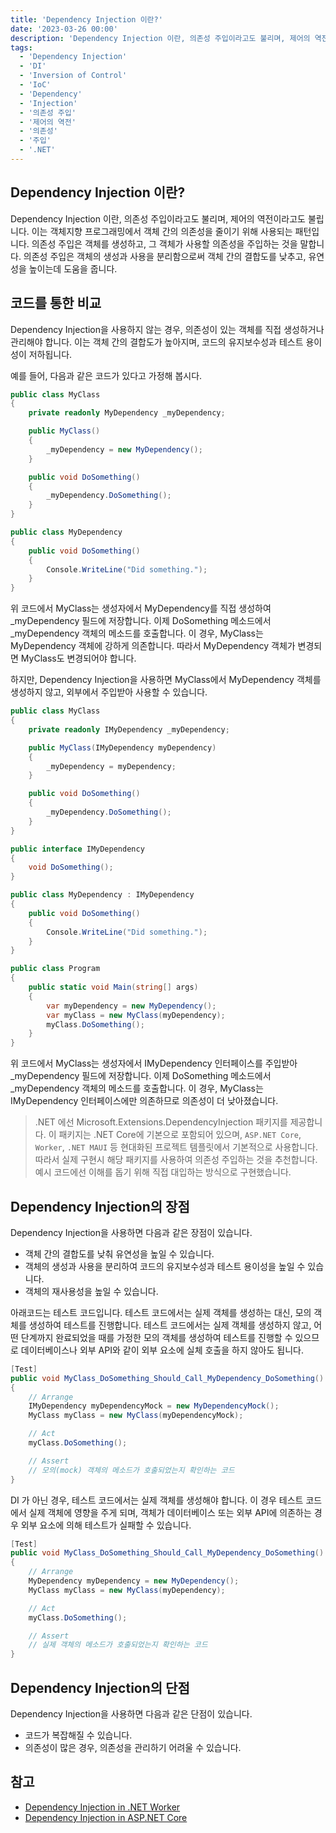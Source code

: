 ```yaml
---
title: 'Dependency Injection 이란?'
date: '2023-03-26 00:00'
description: 'Dependency Injection 이란, 의존성 주입이라고도 불리며, 제어의 역전이라고도 불립니다. 이는 객체지향 프로그래밍에서 객체 간의 의존성을 줄이기 위해 사용되는 패턴입니다'
tags:
  - 'Dependency Injection'
  - 'DI'
  - 'Inversion of Control'
  - 'IoC'
  - 'Dependency'
  - 'Injection'
  - '의존성 주입'
  - '제어의 역전'
  - '의존성'
  - '주입'
  - '.NET'
---
```


## Dependency Injection 이란?

Dependency Injection 이란, 의존성 주입이라고도 불리며, 제어의 역전이라고도 불립니다. 이는 객체지향 프로그래밍에서 객체 간의 의존성을 줄이기 위해 사용되는 패턴입니다. 의존성 주입은 객체를 생성하고, 그 객체가 사용할 의존성을 주입하는 것을 말합니다. 의존성 주입은 객체의 생성과 사용을 분리함으로써 객체 간의 결합도를 낮추고, 유연성을 높이는데 도움을 줍니다.

## 코드를 통한 비교

Dependency Injection을 사용하지 않는 경우, 의존성이 있는 객체를 직접 생성하거나 관리해야 합니다. 이는 객체 간의 결합도가 높아지며, 코드의 유지보수성과 테스트 용이성이 저하됩니다.

예를 들어, 다음과 같은 코드가 있다고 가정해 봅시다.

```csharp
public class MyClass
{
    private readonly MyDependency _myDependency;

    public MyClass()
    {
        _myDependency = new MyDependency();
    }

    public void DoSomething()
    {
        _myDependency.DoSomething();
    }
}

public class MyDependency
{
    public void DoSomething()
    {
        Console.WriteLine("Did something.");
    }
}
```

위 코드에서 MyClass는 생성자에서 MyDependency를 직접 생성하여 _myDependency 필드에 저장합니다. 이제 DoSomething 메소드에서 _myDependency 객체의 메소드를 호출합니다. 이 경우, MyClass는 MyDependency 객체에 강하게 의존합니다. 따라서 MyDependency 객체가 변경되면 MyClass도 변경되어야 합니다.

하지만, Dependency Injection을 사용하면 MyClass에서 MyDependency 객체를 생성하지 않고, 외부에서 주입받아 사용할 수 있습니다.

```csharp
public class MyClass
{
    private readonly IMyDependency _myDependency;

    public MyClass(IMyDependency myDependency)
    {
        _myDependency = myDependency;
    }

    public void DoSomething()
    {
        _myDependency.DoSomething();
    }
}

public interface IMyDependency
{
    void DoSomething();
}

public class MyDependency : IMyDependency
{
    public void DoSomething()
    {
        Console.WriteLine("Did something.");
    }
}

public class Program
{
    public static void Main(string[] args)
    {
        var myDependency = new MyDependency();
        var myClass = new MyClass(myDependency);
        myClass.DoSomething();
    }
}
```

위 코드에서 MyClass는 생성자에서 IMyDependency 인터페이스를 주입받아 _myDependency 필드에 저장합니다. 이제 DoSomething 메소드에서 _myDependency 객체의 메소드를 호출합니다. 이 경우, MyClass는 IMyDependency 인터페이스에만 의존하므로 의존성이 더 낮아졌습니다.

> .NET 에선 Microsoft.Extensions.DependencyInjection 패키지를 제공합니다. 이 패키지는 .NET Core에 기본으로 포함되어 있으며, `ASP.NET Core`, `Worker`,  `.NET MAUI` 등 현대화된 프로젝트 템플릿에서 기본적으로 사용합니다. 따라서 실제 구현시 해당 패키지를 사용하여 의존성 주입하는 것을 추천합니다. 예시 코드에선 이해를 돕기 위해 직접 대입하는 방식으로 구현했습니다.

## Dependency Injection의 장점

Dependency Injection을 사용하면 다음과 같은 장점이 있습니다.

- 객체 간의 결합도를 낮춰 유연성을 높일 수 있습니다.
- 객체의 생성과 사용을 분리하여 코드의 유지보수성과 테스트 용이성을 높일 수 있습니다.
- 객체의 재사용성을 높일 수 있습니다.

아래코드는 테스트 코드입니다. 테스트 코드에서는 실제 객체를 생성하는 대신, 모의 객체를 생성하여 테스트를 진행합니다. 테스트 코드에서는 실제 객체를 생성하지 않고, 어떤 단계까지 완료되었을 때를 가정한 모의 객체를 생성하여 테스트를 진행할 수 있으므로 데이터베이스나 외부 API와 같이 외부 요소에 실체 호출을 하지 않아도 됩니다.

```csharp
[Test]
public void MyClass_DoSomething_Should_Call_MyDependency_DoSomething()
{
    // Arrange
    IMyDependency myDependencyMock = new MyDependencyMock();
    MyClass myClass = new MyClass(myDependencyMock);

    // Act
    myClass.DoSomething();

    // Assert
    // 모의(mock) 객체의 메소드가 호출되었는지 확인하는 코드
}
```

DI 가 아닌 경우, 테스트 코드에서는 실제 객체를 생성해야 합니다. 이 경우 테스트 코드에서 실제 객체에 영향을 주게 되며, 객체가 데이터베이스 또는 외부 API에 의존하는 경우 외부 요소에 의해 테스트가 실패할 수 있습니다. 

```csharp
[Test]
public void MyClass_DoSomething_Should_Call_MyDependency_DoSomething()
{
    // Arrange
    MyDependency myDependency = new MyDependency();
    MyClass myClass = new MyClass(myDependency);

    // Act
    myClass.DoSomething();

    // Assert
    // 실제 객체의 메소드가 호출되었는지 확인하는 코드
}
```

## Dependency Injection의 단점

Dependency Injection을 사용하면 다음과 같은 단점이 있습니다.

- 코드가 복잡해질 수 있습니다.
- 의존성이 많은 경우, 의존성을 관리하기 어려울 수 있습니다.

## 참고

- [Dependency Injection in .NET Worker](https://docs.microsoft.com/en-us/dotnet/core/extensions/dependency-injection)
- [Dependency Injection in ASP.NET Core](https://docs.microsoft.com/en-us/aspnet/core/fundamentals/dependency-injection?view=aspnetcore-6.0)